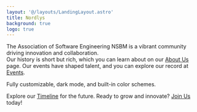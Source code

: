 ```yaml
---
layout: '@/layouts/LandingLayout.astro'
title: Nordlys
background: true
logo: true
---
```


The Association of Software Engineering NSBM is a vibrant community driving innovation and collaboration.  
Our history is short but rich, which you can learn about on our [About Us](/aboutus/) page. Our events have shaped talent, and you can explore our record at [Events](/events/).  

Fully customizable, dark mode, and built-in color schemes.  

Explore our [Timeline](/timeline/) for the future. Ready to grow and innovate? [Join Us](/joinus/) today!